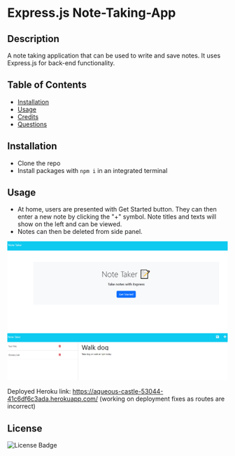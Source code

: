 # Express.js Note-Taking-App

## Description
A note taking application that can be used to write and save notes. It uses Express.js for back-end functionality.

## Table of Contents 
- [Installation](#installtion)
- [Usage](#usage)
- [Credits](#credits)
- [Questions](#questions)

## Installation
 - Clone the repo
 - Install packages with `npm i` in an integrated terminal

## Usage
 - At home, users are presented with Get Started button. They can then enter a new note by clicking the "+" symbol. Note titles and texts will show on the left and can be viewed.
 - Notes can then be deleted from side panel.

![](public/assets/11screen01.png)
![](public/assets/11screen02.png)

Deployed Heroku link: https://aqueous-castle-53044-41c6df6c3ada.herokuapp.com/
(working on deployment fixes as routes are incorrect)

## License
  ![License Badge](https://img.shields.io/badge/License-MIT-blue)
